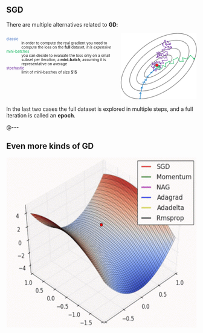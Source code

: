 ## SGD

There are multiple alternatives related to **GD**:

<div style="display: flex">
  <div>
    <dl style="font-size: 0.7em">
      <dt><span style="color: #4976C5">classic</span></dt>
      <dd>in order to compute the real gradient you need to compute the loss on the
      <strong>full</strong> dataset, <em>it is expensive</em></dd>
      <dt><span style="color: #05B254">mini-batches</span></dt>
      <dd>you can decide to evaluate the loss only on a small subset per iteration,
      a <strong>mini-batch</strong>, assuming it is representative on average</dd>
      <dt><span style="color: #7132A1">stochastic</span></dt>
      <dd>limit of mini-batches of size $1$</dd>
    </dl>
  </div>
  <div>
    <img src="assets/sgd.png" alt="SGD and minibatch">
  </div>
</div>

In the last two cases the full dataset is explored in multiple steps, and
a full iteration is called an <strong>epoch</strong>.

@---

## Even more kinds of GD

<img src="assets/gd.gif" alt="Gradient Descent kinds comparison" height="450vh">

